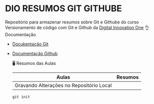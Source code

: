 # DIO RESUMOS GIT GITHUBE

Repositório para armazenar resumos sobre Git e Githube do curso Versionamento de código com Git e Github da   [Digital Innovation One](https://www.dio.me/)
  👌Documentação
  - [Docukentação Git](https://docs.github.com/pt)
  - [Documentação Github](https://docs.github.com/pt)

    🖥️ Resumos das Aulas

    |Aulas | Resumos |
    |------|---------|
    |Gravando Alterações no Repositório Local | 

    ```
    git init
